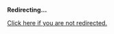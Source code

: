 <!DOCTYPE html>
<html>
<head>
<title>Redirecting...</title>
<link rel="canonical" href="http://blog.jle.im/entry/abstracting-over-sequential-random-algorithms-with-free.html.md"/>
<meta http-equiv="content-type" content="text/html; charset=utf-8" />
<meta http-equiv="refresh" content="0; url=http://blog.jle.im/entry/abstracting-over-sequential-random-algorithms-with-free.html.md" />
</head>
<body>
  <p><strong>Redirecting...</strong></p>
  <p><a href='http://blog.jle.im/entry/abstracting-over-sequential-random-algorithms-with-free.html.md'>Click here if you are not redirected.</a></p>
  <script>
    document.location.href = "http://blog.jle.im/entry/abstracting-over-sequential-random-algorithms-with-free.html.md";
  </script>
</body>
</html>
